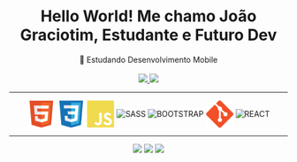 <h1 align="center">
    Hello World! Me chamo João Graciotim, Estudante e Futuro Dev
</h1>


<div style="display: inline_block" align="center">
    🌱 Estudando Desenvolvimento Mobile
</div>

<br>


<div align="center">
    <a href="https://github.com/duribeiro">
        <img height="150em"
            src="https://github-readme-stats.vercel.app/api?username=devgraciotim&count_private=true&include_all_commits=true&show_icons=true&theme=dracula&hide_border=false&show_owner=true" />
        <img height="150em"
            src="https://github-readme-stats.vercel.app/api/top-langs/?username=devgraciotim&theme=dracula&hide_border=false&&layout=compact" />
    </a>
</div>

<hr>


<div style="display: inline_block" align="center">
    <img align="center" alt="HTML" width="50"
        src="https://raw.githubusercontent.com/devicons/devicon/master/icons/html5/html5-original.svg">
    <img align="center" alt="CSS" width="50"
        src="https://raw.githubusercontent.com/devicons/devicon/master/icons/css3/css3-original.svg">
    <img align="center" alt="JS" width="50"
        src="https://raw.githubusercontent.com/devicons/devicon/master/icons/javascript/javascript-plain.svg">
    <img align="center" alt="SASS" width="50"
        src="https://cdn.jsdelivr.net/gh/devicons/devicon/icons/sass/sass-original.svg">
    <img align="center" alt="BOOTSTRAP" width="50"
        src="https://cdn.jsdelivr.net/gh/devicons/devicon/icons/bootstrap/bootstrap-original.svg">
    <img align="center" alt="GIT" width="50"
        src="https://raw.githubusercontent.com/devicons/devicon/master/icons/git/git-original.svg">    
    <img align="center" alt="REACT" width="50"
        src="https://cdn.jsdelivr.net/gh/devicons/devicon/icons/react/react-original.svg">    
</div>
<hr>

<div style="display: inline_block" align="center">
    <a href="https://www.instagram.com/joao_graciotim/" target="_blank"><img
            src="https://img.shields.io/badge/-Instagram-%23E4405F?style=for-the-badge&logo=instagram&logoColor=white"
            target="_blank"></a>
    <a href="mailto:joaograciotim.profissional@gmail.com"><img
            src="https://img.shields.io/badge/-Gmail-%23333?style=for-the-badge&logo=gmail&logoColor=white"
            target="_blank"></a>
    <a href="https://www.linkedin.com/in/joaograciotim/" target="_blank"><img
            src="https://img.shields.io/badge/-LinkedIn-%230077B5?style=for-the-badge&logo=linkedin&logoColor=white"
            target="_blank"></a>
</div>
